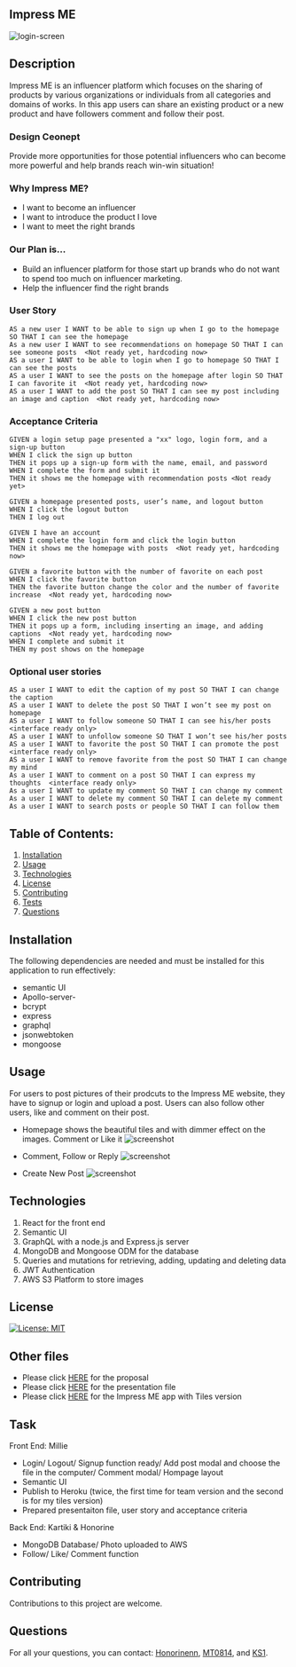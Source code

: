 ## Impress ME

![login-screen](https://user-images.githubusercontent.com/3493839/151684316-9d510c16-ffdd-4a24-b697-619be927caa9.png)

## Description

Impress ME is an influencer platform which focuses on the sharing of products by various organizations or individuals from all categories and domains of works.
In this app users can share an existing product or a new product and have followers comment and follow their post.

### Design Ceonept

Provide more opportunities for those potential influencers who can become more powerful and help brands reach win-win situation!

### Why Impress ME?

- I want to become an influencer
- I want to introduce the product I love
- I want to meet the right brands

### Our Plan is…

- Build an influencer platform for those start up brands who do not want to spend too much on influencer marketing.
- Help the influencer find the right brands

### User Story

```
AS a new user I WANT to be able to sign up when I go to the homepage SO THAT I can see the homepage
As a new user I WANT to see recommendations on homepage SO THAT I can see someone posts  <Not ready yet, hardcoding now>
AS a user I WANT to be able to login when I go to homepage SO THAT I can see the posts 
AS a user I WANT to see the posts on the homepage after login SO THAT I can favorite it  <Not ready yet, hardcoding now>
AS a user I WANT to add the post SO THAT I can see my post including an image and caption  <Not ready yet, hardcoding now>
```

### Acceptance Criteria

```
GIVEN a login setup page presented a "xx" logo, login form, and a sign-up button 
WHEN I click the sign up button 
THEN it pops up a sign-up form with the name, email, and password 
WHEN I complete the form and submit it 
THEN it shows me the homepage with recommendation posts <Not ready yet>

GIVEN a homepage presented posts, user’s name, and logout button
WHEN I click the logout button
THEN I log out 

GIVEN I have an account
WHEN I complete the login form and click the login button
THEN it shows me the homepage with posts  <Not ready yet, hardcoding now>

GIVEN a favorite button with the number of favorite on each post
WHEN I click the favorite button
THEN the favorite button change the color and the number of favorite increase  <Not ready yet, hardcoding now>

GIVEN a new post button 
WHEN I click the new post button 
THEN it pops up a form, including inserting an image, and adding captions  <Not ready yet, hardcoding now>
WHEN I complete and submit it 
THEN my post shows on the homepage 
```

### Optional user stories

```
AS a user I WANT to edit the caption of my post SO THAT I can change the caption
AS a user I WANT to delete the post SO THAT I won’t see my post on homepage
AS a user I WANT to follow someone SO THAT I can see his/her posts   <interface ready only>
AS a user I WANT to unfollow someone SO THAT I won’t see his/her posts
AS a user I WANT to favorite the post SO THAT I can promote the post  <interface ready only>
AS a user I WANT to remove favorite from the post SO THAT I can change my mind
As a user I WANT to comment on a post SO THAT I can express my thoughts  <interface ready only>
As a user I WANT to update my comment SO THAT I can change my comment
As a user I WANT to delete my comment SO THAT I can delete my comment
As a user I WANT to search posts or people SO THAT I can follow them
```

## Table of Contents:

1. [Installation](#installation)
2. [Usage](#usage)
3. [Technologies](#technologies)
4. [License](#license)
5. [Contributing](#contributing)
6. [Tests](#tests)
7. [Questions](#questions)

## Installation

The following dependencies are needed and must be installed for this application to run effectively:

- semantic UI
- Apollo-server-
- bcrypt
- express
- graphql
- jsonwebtoken
- mongoose

## Usage

For users to post pictures of their prodcuts to the Impress ME website, they have to signup or login and upload a post. Users can also follow other users, like and comment on their post.

- Homepage shows the beautiful tiles and with dimmer effect on the images. Comment or Like it
  ![screenshot](./assets/tiles.png)

- Comment, Follow or Reply
  ![screenshot](./assets/comment-modal.png)

- Create New Post
  ![screenshot](./assets/newPost.png)

## Technologies

1. React for the front end
2. Semantic UI
3. GraphQL with a node.js and Express.js server
4. MongoDB and Mongoose ODM for the database
5. Queries and mutations for retrieving, adding, updating and deleting data
6. JWT Authentication
7. AWS S3 Platform to store images

## License

[![License: MIT](https://img.shields.io/badge/License-MIT-yellow.svg)](https://opensource.org/licenses/MIT)

## Other files

- Please click [HERE](https://drive.google.com/file/d/1qqwsxnuhvGD3it5bchqAF0ODnv0usmEX/view?usp=sharing) for the proposal
- Please click [HERE](https://drive.google.com/file/d/1TESlpz1lQWrcRMv0rGWRs6VuzPCiKwbO/view?usp=sharing) for the presentation file
- Please click [HERE](https://impress-me-app1.herokuapp.com/) for the Impress ME app with Tiles version

## Task

Front End: Millie

- Login/ Logout/ Signup function ready/ Add post modal and choose the file in the computer/ Comment modal/ Hompage layout
- Semantic UI
- Publish to Heroku (twice, the first time for team version and the second is for my tiles version)
- Prepared presentaiton file, user story and acceptance criteria

Back End: Kartiki & Honorine

- MongoDB Database/ Photo uploaded to AWS
- Follow/ Like/ Comment function

## Contributing

Contributions to this project are welcome.

## Questions

For all your questions, you can contact:
[Honorinenn](https://github.com/Honorinenn),
[MT0814](https://github.com/MT0814),
and [KS1](https://github.com/KS1).
